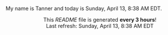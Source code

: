 My name is Tanner and today is Sunday, April 13, 8:38 AM EDT.

<p align="center">This <i>README</i> file is generated <b>every 3 hours</b>!</br>Last refresh: Sunday, April 13, 8:38 AM EDT<br /></p>
